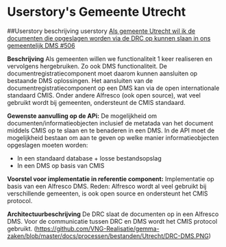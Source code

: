 
# Userstory's Gemeente Utrecht

##Userstory beschrijving  userstory [Als gemeente Utrecht wil ik de documenten die opgeslagen worden via de DRC op kunnen slaan in ons gemeentelijk DMS #506](https://github.com/VNG-Realisatie/gemma-zaken/issues/506)

**Beschrijving**
Als gemeenten willen we functionaliteit 1 keer realiseren en vervolgens hergebruiken. Zo ook DMS functionaliteit. De documentregistratiecomponent moet daarom kunnen aansluiten op bestaande DMS oplossingen. Het aansluiten van de documentregistratiecomponent op een DMS kan via de open internationale standaard CMIS. Onder andere Alfresco (ook open source), wat veel gebruikt wordt bij gemeenten, ondersteunt de CMIS standaard.

**Gewenste aanvulling op de APi:**
De mogelijkheid om documenten/informatieobjecten inclusief de metatada van het document middels CMIS op te slaan en te benaderen in een DMS. In de API moet de mogelijkheid bestaan om aan te geven op welke manier informatieobjecten opgeslagen moeten worden: 
- In een standaard database + losse bestandsopslag
- In een DMS op basis van CMIS

**Voorstel voor implementatie in referentie component:**
Implementatie op basis van een Alfresco DMS. Reden: Alfresco wordt al veel gebruikt bij verschillende gemeenten, is ook open source en ondersteunt het CMIS protocol.

**Architectuurbeschrijving**
De DRC slaat de documenten op in een Alfresco DMS. Voor de communicatie tussen DRC en DMS wordt het CMIS protocol gebruikt.
(https://github.com/VNG-Realisatie/gemma-zaken/blob/master/docs/processen/bestanden/Utrecht/DRC-DMS.PNG)
